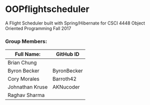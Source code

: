 # OOPflightscheduler
A Flight Scheduler built with Spring/Hibernate for CSCI 4448 Object Oriented Programming Fall 2017

### Group Members:

| Full Name: | GitHub ID |
| ---------- | --------- |
| Brian Chung |  |
| Byron Becker | ByronBecker |
| Cory Morales | Barroth42 |
| Johnathan Kruse | AKNucoder |
| Raghav Sharma  | |
